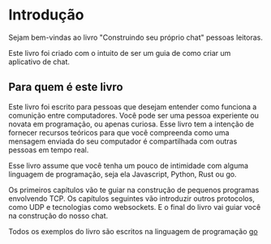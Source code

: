 # Introdução

Sejam bem-vindas ao livro "Construindo seu próprio chat" pessoas leitoras.

Este livro foi criado com o intuito de ser um guia de como criar um aplicativo de chat.

## Para quem é este livro

Este livro foi escrito para pessoas que desejam entender como funciona a comunição entre computadores. Você pode ser uma pessoa experiente ou novata em programação, ou apenas curiosa. Esse livro tem a intenção de fornecer recursos teóricos para que você compreenda como uma mensagem enviada do seu computador é compartilhada com outras pessoas em tempo real.

Esse livro assume que você tenha um pouco de intimidade com alguma linguagem de programação, seja ela Javascript, Python, Rust ou go.

Os primeiros capítulos vão te guiar na construção de pequenos programas envolvendo TCP. Os capítulos seguintes vão introduzir outros protocolos, como UDP e tecnologias como websockets. E o final do livro vai guiar você na construção do nosso chat.

Todos os exemplos do livro são escritos na linguagem de programação [go](https://go.dev/)
